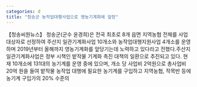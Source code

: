 ```yaml
---
categories: d
title: "청송군 농작업대행사업으로 영농기계화에 앞장"
---
```

【청송씨원뉴스】 청송군(군수 윤경희)은 전국 최초로 8개 읍면 지역농협 전체를 사업대상자로 선정하여 주산지 일관기계화사업 10개소와 농작업대행지원사업 4개소를 운영하며 2019년부터 올해까지 영농기계화를 앞당기는데 노력하고 있다라고 전했다.주산지 일관기계화사업은 정부 시책인 밭작물 기계화 촉진 대책의 일환으로 추진되고 있다. 현재 10개소에 131대의 농기계를 운영 중에 있으며, 개소 당 사업비 2억원으로 총사업비 20억 원을 들여 밭작물 농작업 대행에 필요한 농기계를 구입하고 지역농협, 작목반 등에 농기계 구입가의 20% 수준의